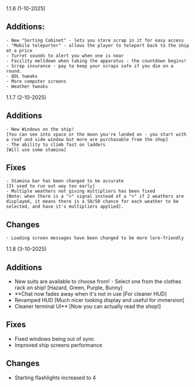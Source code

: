   1.1.6 (1-10-2025)
## Additions:
    - New "Sorting Cabinet" - lets you store scrap in it for easy access
    - "Mobile teleporter" - allows the player to teleport back to the ship at a price
    - Turret sounds to alert you when one is near
    - Facility meltdown when taking the apparatus - the countdown begins!
    - Scrap insurance - pay to keep your scraps safe if you die on a round.
    - QOL tweaks
    - More computer screens
    - Weather tweaks

  1.1.7 (2-10-2025)
## Additions
    - New Windows on the ship!
    [You can see into space or the moon you're landed on - you start with a roof and side window but more are purchasable from the shop]
    - The ability to climb fast on ladders
    [Will use some stamina]

## Fixes
    - Stamina bar has been changed to be accurate
    [It used to run out way too early]
    - Multiple weathers not giving multipliers has been fixed
    [Note: when there is a ">" signal instead of a "+" if 2 weathers are displayed, it means there is a 50/50 chance for each weather to be selected, and have it's multipliers applied].

## Changes
    - Loading screen messages have been changed to be more lore-friendly

  1.1.8 (3-10-2025)
## Additions
  - New suits are available to choose from! - Select one from the clothes rack on ship!
      [Hazard, Green, Purple, Bunny]
  - **Chat now fades away when it's not in use
      [For cleaner HUD]
  - Revamped HUD
      [Much nicer looking  display and useful for immersion]
  - Cleaner terminal UI**
      [Now you can actually read the shop!]
    
## Fixes
  - Fixed windows being out of sync
  - Improved ship screens performance
    
## Changes
  - Starting flashlights increased to 4